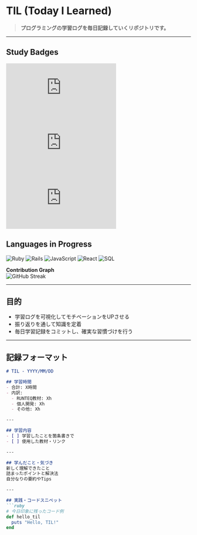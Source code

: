 # TIL (Today I Learned)  

> **プログラミングの学習ログを毎日記録していくリポジトリです。**    

---

## Study Badges
![Today](https://img.shields.io/endpoint?url=https%3A%2F%2Fraw.githubusercontent.com%2F<USER>%2F<REPO>%2Fmain%2Fbadges%2Fdaily.json)
![Last 7 Days](https://img.shields.io/endpoint?url=https%3A%2F%2Fraw.githubusercontent.com%2F<USER>%2F<REPO>%2Fmain%2Fbadges%2Fweekly.json)
![Streak](https://img.shields.io/endpoint?url=https%3A%2F%2Fraw.githubusercontent.com%2F<USER>%2F<REPO>%2Fmain%2Fbadges%2Fstreak.json)


## Languages in Progress
![Ruby](https://img.shields.io/badge/Ruby-7.1-red?style=for-the-badge&logo=ruby&logoColor=white)
![Rails](https://img.shields.io/badge/Rails-7.1-cc0000?style=for-the-badge&logo=rubyonrails&logoColor=white)
![JavaScript](https://img.shields.io/badge/JavaScript-ES6+-yellow?style=for-the-badge&logo=javascript&logoColor=black)
![React](https://img.shields.io/badge/React-Learning-61dafb?style=for-the-badge&logo=react&logoColor=black)
![SQL](https://img.shields.io/badge/PostgreSQL-Learning-336791?style=for-the-badge&logo=postgresql&logoColor=white)


**Contribution Graph**  
![GitHub Streak](https://streak-stats.demolab.com?user=poposann0746&theme=tokyonight&hide_border=true)  

---

## 目的
- 学習ログを可視化してモチベーションをUPさせる
- 振り返りを通して知識を定着  
- 毎日学習記録をコミットし、確実な習慣づけを行う

---

## 記録フォーマット  

```markdown
# TIL - YYYY/MM/DD

## 学習時間
- 合計: X時間
- 内訳:
  - RUNTEQ教材: Xh
  - 個人開発: Xh
  - その他: Xh

---

## 学習内容
- [ ] 学習したことを箇条書きで
- [ ] 使用した教材・リンク

---

## 学んだこと・気づき
新しく理解できたこと  
詰まったポイントと解決法  
自分なりの要約やTips  

---

## 実践・コードスニペット
```ruby
# 今日印象に残ったコード例
def hello_til
  puts "Hello, TIL!"
end
